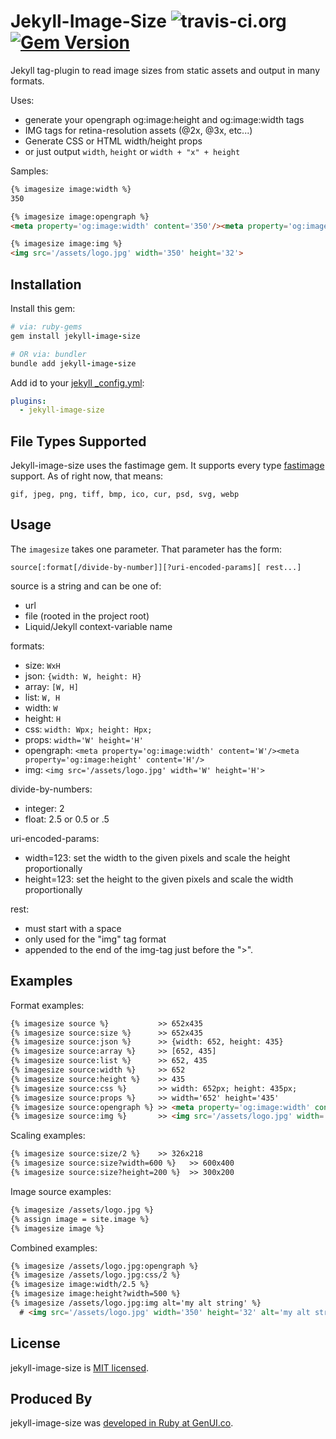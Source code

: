 # Jekyll-Image-Size ![travis-ci.org](https://travis-ci.org/generalui/jekyll-image-size.svg) [![Gem Version](https://badge.fury.io/rb/jekyll-image-size.svg)](https://badge.fury.io/rb/jekyll-image-size)

Jekyll tag-plugin to read image sizes from static assets and output in many formats.

Uses:

* generate your opengraph og:image:height and og:image:width tags
* IMG tags for retina-resolution assets (@2x, @3x, etc...)
* Generate CSS or HTML width/height props
* or just output `width`, `height` or `width + "x" + height`

Samples:

```html
{% imagesize image:width %}
350

{% imagesize image:opengraph %}
<meta property='og:image:width' content='350'/><meta property='og:image:height' content='32'/>

{% imagesize image:img %}
<img src='/assets/logo.jpg' width='350' height='32'>
```

## Installation

Install this gem:

```ruby
# via: ruby-gems
gem install jekyll-image-size

# OR via: bundler
bundle add jekyll-image-size
```

Add id to your [jekyll _config.yml](https://jekyllrb.com/docs/configuration/):

```yaml
plugins:
  - jekyll-image-size
```

## File Types Supported

Jekyll-image-size uses the fastimage gem. It supports every type [fastimage](https://github.com/sdsykes/fastimage) support. As of right now, that means:

```
gif, jpeg, png, tiff, bmp, ico, cur, psd, svg, webp
```


## Usage

The `imagesize` takes one parameter. That parameter has the form:

```
source[:format[/divide-by-number]][?uri-encoded-params][ rest...]
```

source is a string and can be one of:

* url
* file (rooted in the project root)
* Liquid/Jekyll context-variable name

formats:

* size:       `WxH`
* json:       `{width: W, height: H}`
* array:       `[W, H]`
* list:       `W, H`
* width:      `W`
* height:     `H`
* css:        `width: Wpx; height: Hpx;`
* props:      `width='W' height='H'`
* opengraph:  `<meta property='og:image:width' content='W'/><meta property='og:image:height' content='H'/>`
* img:        `<img src='/assets/logo.jpg' width='W' height='H'>`

divide-by-numbers:

* integer:    2
* float:      2.5 or 0.5 or .5

uri-encoded-params:

* width=123: set the width to the given pixels and scale the height proportionally
* height=123: set the height to the given pixels and scale the width proportionally

rest:

* must start with a space
* only used for the "img" tag format
* appended to the end of the img-tag just before the ">".

## Examples

Format examples:

```html
{% imagesize source %}           >> 652x435
{% imagesize source:size %}      >> 652x435
{% imagesize source:json %}      >> {width: 652, height: 435}
{% imagesize source:array %}     >> [652, 435]
{% imagesize source:list %}      >> 652, 435
{% imagesize source:width %}     >> 652
{% imagesize source:height %}    >> 435
{% imagesize source:css %}       >> width: 652px; height: 435px;
{% imagesize source:props %}     >> width='652' height='435'
{% imagesize source:opengraph %} >> <meta property='og:image:width' content='350'/><meta property='og:image:height' content='32'/>
{% imagesize source:img %}       >> <img src='/assets/logo.jpg' width='350' height='32'>
```

Scaling examples:

```html
{% imagesize source:size/2 %}    >> 326x218
{% imagesize source:size?width=600 %}   >> 600x400
{% imagesize source:size?height=200 %}  >> 300x200
```

Image source examples:

```html
{% imagesize /assets/logo.jpg %}
{% assign image = site.image %}
{% imagesize image %}
```

Combined examples:

```html
{% imagesize /assets/logo.jpg:opengraph %}
{% imagesize /assets/logo.jpg:css/2 %}
{% imagesize image:width/2.5 %}
{% imagesize image:height?width=500 %}
{% imagesize /assets/logo.jpg:img alt='my alt string' %}
  # <img src='/assets/logo.jpg' width='350' height='32' alt='my alt string'>
```

## License

jekyll-image-size is [MIT licensed](./LICENSE).

## Produced By

jekyll-image-size was [developed in Ruby at GenUI.co](https://www.genui.co).
